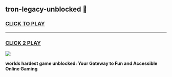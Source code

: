 
## tron-legacy-unblocked 👋
<h3>
<a href="https://premium.freeplayer.one?title=tron-legacy-unblocked&ref=14F">CLICK TO PLAY</a></h3>
<hr>

<h3>
<a href="https://premium.freeplayer.one?title=tron-legacy-unblocked&ref=14F">CLICK 2 PLAY</a>
  
</h3>

<a href="https://premium.freeplayer.one?title=tron-legacy-unblocked&ref=12F/"><img src="https://clearcache.store/games.png"></a>


**worlds hardest game unblocked: Your Gateway to Fun and Accessible Online Gaming**
